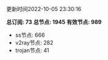 更新时间2022-10-05 23:30:16

**总订阅: 73**
**总节点: 1945**
**有效节点: 989**
- ss节点: 666
- v2ray节点: 282
- trojan节点: 41
